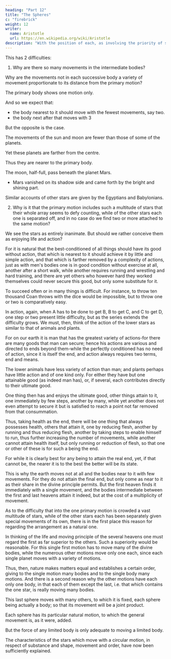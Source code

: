 ```yaml
---
heading: "Part 12"
title: "The Spheres"
c: "firebrick"
weight: 12
writer:
  name: Aristotle
  url: https://en.wikipedia.org/wiki/Aristotle
description: "With the position of each, as involving the priority of some and the posteriority of others, and their respective distances from the extremity"
---
```




This has 2 difficulties: 

1. Why are there so many movements in the intermediate bodies?

Why are the movements not in each successive body a variety of movement proportionate to its distance from the primary motion?

The primary body shows one motion only. 

And so we expect that:
- the body nearest to it should move with the fewest movements, say two.
- the body next after that moves with 3

But the opposite is the case.

The movements of the sun and moon are fewer than those of some of the planets. 

Yet these planets are farther from the centre.

Thus they are nearer to the primary body.

The moon, half-full, pass beneath the planet Mars.
- Mars vanished on its shadow side and came forth by the bright and shining part. 

Similar accounts of other stars are given by the Egyptians and Babylonians.

<!-- , whose observations have been kept for very many years past, and from whom much of our evidence about particular stars is derived.  -->

2. Why is it that the primary motion includes such a multitude of stars that their whole array seems to defy counting, while of the other stars each one is separated off, and in no case do we find two or more attached to the same motion?

<!-- On these questions, I say, it is well that we should seek to increase our understanding, though we have but little to go upon, and are placed at so great a distance from the facts in question. Nevertheless there are certain principles on which if we base our consideration we shall not find this difficulty by any means insoluble.  -->

We see the stars as entirely inanimate. But should we rather conceive them as enjoying life and action?

For it is natural that the best-conditioned of all things should have its good without action, that which is nearest to it should achieve it by little and simple action, and that which is farther removed by a complexity of actions, just as with men's bodies one is in good condition without exercise at all, another after a short walk, while another requires running and wrestling and hard training, and there are yet others who however hard they worked themselves could never secure this good, but only some substitute for it.

To succeed often or in many things is difficult. For instance, to throw ten thousand Coan throws with the dice would be impossible, but to throw one or two is comparatively easy. 

In action, again, when A has to be done to get B, B to get C, and C to get D, one step or two present little difficulty, but as the series extends the difficulty grows. We must, then, think of the action of the lower stars as similar to that of animals and plants. 

For on our earth it is man that has the greatest variety of actions-for there are many goods that man can secure; hence his actions are various and directed to ends beyond them-while the perfectly conditioned has no need of action, since it is itself the end, and action always requires two terms, end and means. 

The lower animals have less variety of action than man; and plants perhaps have little action and of one kind only. For either they have but one attainable good (as indeed man has), or, if several, each contributes directly to their ultimate good. 

One thing then has and enjoys the ultimate good, other things attain to it, one immediately by few steps, another by many, while yet another does not even attempt to secure it but is satisfied to reach a point not far removed from that consummation. 

Thus, taking health as the end, there will be one thing that always possesses health, others that attain it, one by reducing flesh, another by running and thus reducing flesh, another by taking steps to enable himself to run, thus further increasing the number of movements, while another cannot attain health itself, but only running or reduction of flesh, so that one or other of these is for such a being the end.

For while it is clearly best for any being to attain the real end, yet, if that cannot be, the nearer it is to the best the better will be its state. 

This is why the earth moves not at all and the bodies near to it with few movements. For they do not attain the final end, but only come as near to it as their share in the divine principle permits. But the first heaven finds it immediately with a single movement, and the bodies intermediate between the first and last heavens attain it indeed, but at the cost of a multiplicity of movement.

As to the difficulty that into the one primary motion is crowded a vast multitude of stars, while of the other stars each has been separately given special movements of its own, there is in the first place this reason for regarding the arrangement as a natural one.

In thinking of the life and moving principle of the several heavens one must regard the first as far superior to the others. Such a superiority would be reasonable. For this single first motion has to move many of the divine bodies, while the numerous other motions move only one each, since each single planet moves with a variety of motions.

Thus, then, nature makes matters equal and establishes a certain order, giving to the single motion many bodies and to the single body many motions. And there is a second reason why the other motions have each only one body, in that each of them except the last, i.e. that which contains the one star, is really moving many bodies. 

This last sphere moves with many others, to which it is fixed, each sphere being actually a body; so that its movement will be a joint product. 

Each sphere has its particular natural motion, to which the general movement is, as it were, added. 

But the force of any limited body is only adequate to moving a limited body.

The characteristics of the stars which move with a circular motion, in respect of substance and shape, movement and order, have now been sufficiently explained.
